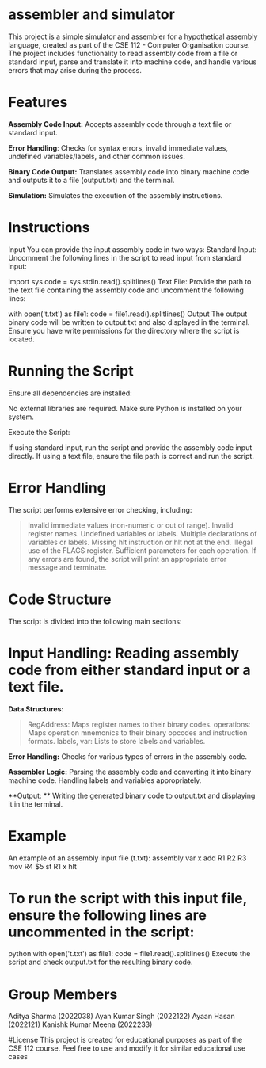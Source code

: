 # assembler and simulator

This project is a simple simulator and assembler for a hypothetical assembly language, created as part of the CSE 112 - Computer Organisation course. The project includes functionality to read assembly code from a file or standard input, parse and translate it into machine code, and handle various errors that may arise during the process.

# Features

**Assembly Code Input:** Accepts assembly code through a text file or standard input.

**Error Handling**: Checks for syntax errors, invalid immediate values, undefined variables/labels, and other common issues.

**Binary Code Output:** Translates assembly code into binary machine code and outputs it to a file (output.txt) and the terminal.

**Simulation:** Simulates the execution of the assembly instructions.


# Instructions
Input
You can provide the input assembly code in two ways:
Standard Input: Uncomment the following lines in the script to read input from standard input:


import sys
code = sys.stdin.read().splitlines()
Text File: Provide the path to the text file containing the assembly code and uncomment the following lines:


with open('t.txt') as file1:
    code = file1.read().splitlines()
Output
The output binary code will be written to output.txt and also displayed in the terminal. Ensure you have write permissions for the directory where the script is located.

# Running the Script
Ensure all dependencies are installed:

No external libraries are required.
Make sure Python is installed on your system.

Execute the Script:

If using standard input, run the script and provide the assembly code input directly.
If using a text file, ensure the file path is correct and run the script.

# Error Handling
The script performs extensive error checking, including:

> Invalid immediate values (non-numeric or out of range).
> Invalid register names.
> Undefined variables or labels.
> Multiple declarations of variables or labels.
> Missing hlt instruction or hlt not at the end.
> Illegal use of the FLAGS register.
> Sufficient parameters for each operation.
> If any errors are found, the script will print an appropriate error message and terminate.

# Code Structure
The script is divided into the following main sections:

# Input Handling: Reading assembly code from either standard input or a text file.
**Data Structures:**

> RegAddress: Maps register names to their binary codes.
> operations: Maps operation mnemonics to their binary opcodes and instruction formats.
> labels, var: Lists to store labels and variables.

**Error Handling:** 
Checks for various types of errors in the assembly code.

**Assembler Logic:**
Parsing the assembly code and converting it into binary machine code.
Handling labels and variables appropriately.

**Output: **
Writing the generated binary code to output.txt and displaying it in the terminal.

# Example
An example of an assembly input file (t.txt):
assembly
var x
add R1 R2 R3
mov R4 $5
st R1 x
hlt


# To run the script with this input file, ensure the following lines are uncommented in the script:

python
with open('t.txt') as file1:
    code = file1.read().splitlines()
Execute the script and check output.txt for the resulting binary code.


# Group Members
Aditya Sharma (2022038)
Ayan Kumar Singh (2022122)
Ayaan Hasan (2022121)
Kanishk Kumar Meena (2022233)

#License
This project is created for educational purposes as part of the CSE 112 course. Feel free to use and modify it for similar educational use cases
